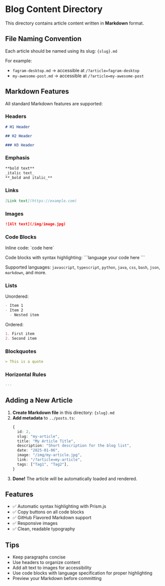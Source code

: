 # Blog Content Directory

This directory contains article content written in **Markdown** format.

## File Naming Convention

Each article should be named using its slug: `{slug}.md`

For example:

- `fagram-desktop.md` → accessible at `/?article=fagram-desktop`
- `my-awesome-post.md` → accessible at `/?article=my-awesome-post`

## Markdown Features

All standard Markdown features are supported:

### Headers

```markdown
# H1 Header

## H2 Header

### H3 Header
```

### Emphasis

```markdown
**bold text**
_italic text_
**_bold and italic_**
```

### Links

```markdown
[Link text](https://example.com)
```

### Images

```markdown
![Alt text](/img/image.jpg)
```

### Code Blocks

Inline code: \`code here\`

Code blocks with syntax highlighting:
\`\`\`language
your code here
\`\`\`

Supported languages: `javascript`, `typescript`, `python`, `java`, `css`, `bash`, `json`, `markdown`, and more.

### Lists

Unordered:

```markdown
- Item 1
- Item 2
  - Nested item
```

Ordered:

```markdown
1. First item
2. Second item
```

### Blockquotes

```markdown
> This is a quote
```

### Horizontal Rules

```markdown
---
```

## Adding a New Article

1. **Create Markdown file** in this directory: `{slug}.md`
2. **Add metadata** to `../posts.ts`:
   ```typescript
   {
     id: 2,
     slug: "my-article",
     title: "My Article Title",
     description: "Short description for the blog list",
     date: "2025-01-06",
     image: "/img/my-article.jpg",
     link: "/?article=my-article",
     tags: ["Tag1", "Tag2"],
   }
   ```
3. **Done!** The article will be automatically loaded and rendered.

## Features

- ✅ Automatic syntax highlighting with Prism.js
- ✅ Copy buttons on all code blocks
- ✅ GitHub Flavored Markdown support
- ✅ Responsive images
- ✅ Clean, readable typography

## Tips

- Keep paragraphs concise
- Use headers to organize content
- Add alt text to images for accessibility
- Use code blocks with language specification for proper highlighting
- Preview your Markdown before committing
